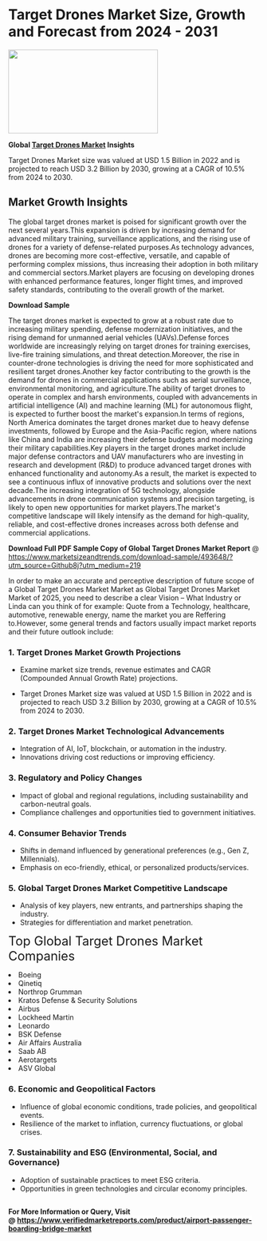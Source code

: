 <H1>Target Drones Market Size, Growth and Forecast from 2024 - 2031</H1><img class="aligncenter size-medium wp-image-584254" src="https://thirdeyenews.in/wp-content/uploads/2024/09/Global-Market-Research-300x168.jpeg" alt="" width="300" height="168" /><p><strong>Global&nbsp;<a href="https://www.marketsizeandtrends.com/download-sample/493648/?utm_source=Github8j?utm_medium=219">Target Drones Market</a> Insights</strong></p><p>Target Drones Market size was valued at USD 1.5 Billion in 2022 and is projected to reach USD 3.2 Billion by 2030, growing at a CAGR of 10.5% from 2024 to 2030.</p><p><h2>Market Growth Insights</h2> <p>The global target drones market is poised for significant growth over the next several years.This expansion is driven by increasing demand for advanced military training, surveillance applications, and the rising use of drones for a variety of defense-related purposes.As technology advances, drones are becoming more cost-effective, versatile, and capable of performing complex missions, thus increasing their adoption in both military and commercial sectors.Market players are focusing on developing drones with enhanced performance features, longer flight times, and improved safety standards, contributing to the overall growth of the market.</p> <p><strong>Download Sample</strong></p> <p>The target drones market is expected to grow at a robust rate due to increasing military spending, defense modernization initiatives, and the rising demand for unmanned aerial vehicles (UAVs).Defense forces worldwide are increasingly relying on target drones for training exercises, live-fire training simulations, and threat detection.Moreover, the rise in counter-drone technologies is driving the need for more sophisticated and resilient target drones.Another key factor contributing to the growth is the demand for drones in commercial applications such as aerial surveillance, environmental monitoring, and agriculture.The ability of target drones to operate in complex and harsh environments, coupled with advancements in artificial intelligence (AI) and machine learning (ML) for autonomous flight, is expected to further boost the market's expansion.In terms of regions, North America dominates the target drones market due to heavy defense investments, followed by Europe and the Asia-Pacific region, where nations like China and India are increasing their defense budgets and modernizing their military capabilities.Key players in the target drones market include major defense contractors and UAV manufacturers who are investing in research and development (R&D) to produce advanced target drones with enhanced functionality and autonomy.As a result, the market is expected to see a continuous influx of innovative products and solutions over the next decade.The increasing integration of 5G technology, alongside advancements in drone communication systems and precision targeting, is likely to open new opportunities for market players.The market's competitive landscape will likely intensify as the demand for high-quality, reliable, and cost-effective drones increases across both defense and commercial applications.</p> <p><span class=""><strong>Download Full PDF Sample Copy of Global Target Drones Market Report</strong> @ <a href="https://www.marketsizeandtrends.com/download-sample/493648/?utm_source=Github8j?utm_medium=219" target="_blank">https://www.marketsizeandtrends.com/download-sample/493648/?utm_source=Github8j?utm_medium=219</a></span></p><p>In order to make an accurate and perceptive description of future scope of a Global&nbsp;Target Drones Market Market as Global&nbsp;Target Drones Market Market of 2025, you need to describe a clear Vision &ndash; What Industry or Linda can you think of for example: Quote from a Technology, healthcare, automotive, renewable energy, name the market you are Reffering to.However, some general trends and factors usually impact market reports and their future outlook include:</p><h3>1.&nbsp;<strong>Target Drones Market Growth Projections</strong></h3><ul><li>Examine market size trends, revenue estimates and CAGR (Compounded Annual Growth Rate) projections.</li><li><p>Target Drones Market size was valued at USD 1.5 Billion in 2022 and is projected to reach USD 3.2 Billion by 2030, growing at a CAGR of 10.5% from 2024 to 2030.</p></li></ul><h3>2.&nbsp;<strong>Target Drones Market Technological Advancements</strong></h3><ul><li>Integration of AI, IoT, blockchain, or automation in the industry.</li><li>Innovations driving cost reductions or improving efficiency.</li></ul><h3>3.&nbsp;<strong>Regulatory and Policy Changes</strong></h3><ul><li>Impact of global and regional regulations, including sustainability and carbon-neutral goals.</li><li>Compliance challenges and opportunities tied to government initiatives.</li></ul><h3>4.&nbsp;<strong>Consumer Behavior Trends</strong></h3><ul><li>Shifts in demand influenced by generational preferences (e.g., Gen Z, Millennials).</li><li>Emphasis on eco-friendly, ethical, or personalized products/services.</li></ul><h3>5.&nbsp;<strong>Global Target Drones Market Competitive Landscape</strong></h3><ul><li>Analysis of key players, new entrants, and partnerships shaping the industry.</li><li>Strategies for differentiation and market penetration.</li></ul><p data-pm-slice="1 1 []"><span style="color: inherit; font-family: inherit; font-size: 25px;">Top Global Target Drones Market Companies</span></p><div class="" data-test-id=""><p><li>Boeing</li><li> Qinetiq</li><li> Northrop Grumman</li><li> Kratos Defense & Security Solutions</li><li> Airbus</li><li> Lockheed Martin</li><li> Leonardo</li><li> BSK Defense</li><li> Air Affairs Australia</li><li> Saab AB</li><li> Aerotargets</li><li> ASV Global</li></p></div><h3>6.&nbsp;<strong>Economic and Geopolitical Factors</strong></h3><ul><li>Influence of global economic conditions, trade policies, and geopolitical events.</li><li>Resilience of the market to inflation, currency fluctuations, or global crises.</li></ul><h3>7.&nbsp;<strong>Sustainability and ESG (Environmental, Social, and Governance)</strong></h3><ul><li>Adoption of sustainable practices to meet ESG criteria.</li><li>Opportunities in green technologies and circular economy principles.</li></ul><h2><strong style="font-size: 14px;">For More Information or Query, Visit @&nbsp;</strong><a style="background-color: #ffffff; font-size: 14px;" href="https://www.marketsizeandtrends.com/report/target-drones-market/" target="_blank">https://www.verifiedmarketreports.com/product/airport-passenger-boarding-bridge-market</a></h2>